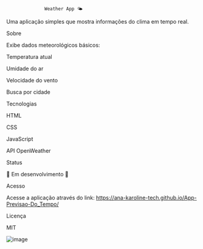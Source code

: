                   Weather App 🌤️

Uma aplicação simples que mostra informações do clima em tempo real.

Sobre

Exibe dados meteorológicos básicos:


Temperatura atual

Umidade do ar

Velocidade do vento

Busca por cidade

Tecnologias

HTML

CSS

JavaScript

API OpenWeather

Status

🚧 Em desenvolvimento 🚧

Acesso

Acesse a aplicação através do link: https://ana-karoline-tech.github.io/App-Previsao-Do_Tempo/

Licença

MIT

![image](https://github.com/user-attachments/assets/53f32def-5a83-48a0-bf31-de6974d6a97b)
